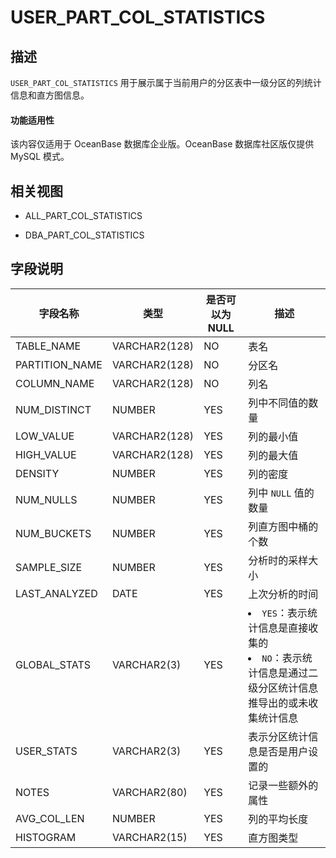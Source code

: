 # USER_PART_COL_STATISTICS

描述
--------------------

`USER_PART_COL_STATISTICS` 用于展示属于当前用户的分区表中一级分区的列统计信息和直方图信息。

  <main id="notice" >
    <h4>功能适用性</h4>
    <p>该内容仅适用于 OceanBase 数据库企业版。OceanBase 数据库社区版仅提供 MySQL 模式。</p>
  </main>

相关视图
----------------------

* ALL_PART_COL_STATISTICS

* DBA_PART_COL_STATISTICS

字段说明
----------------------

|      字段名称      |    **类型**     | **是否可以为 NULL** |                                                                      **描述**                                                                       |
|----------------|---------------|----------------|---------------------------------------------------------------------------------------------------------------------------------------------------|
| TABLE_NAME     | VARCHAR2(128) | NO             | 表名                                                             |
| PARTITION_NAME | VARCHAR2(128) | NO             | 分区名                                                            |
| COLUMN_NAME    | VARCHAR2(128) | NO             | 列名                                                             |
| NUM_DISTINCT   | NUMBER        | YES            | 列中不同值的数量                                                       |
| LOW_VALUE      | VARCHAR2(128) | YES            | 列的最小值                                                          |
| HIGH_VALUE     | VARCHAR2(128) | YES            | 列的最大值                                                          |
| DENSITY        | NUMBER        | YES            | 列的密度                                                           |
| NUM_NULLS      | NUMBER        | YES            | 列中 `NULL` 值的数量                                                 |
| NUM_BUCKETS    | NUMBER        | YES            | 列直方图中桶的个数                                                      |
| SAMPLE_SIZE    | NUMBER        | YES            | 分析时的采样大小                                                       |
| LAST_ANALYZED  | DATE          | YES            | 上次分析的时间                                                        |
| GLOBAL_STATS   | VARCHAR2(3)   | YES            | <li> `YES`：表示统计信息是直接收集的   <li> `NO`：表示统计信息是通过二级分区统计信息推导出的或未收集统计信息    |
| USER_STATS     | VARCHAR2(3)   | YES            | 表示分区统计信息是否是用户设置的                                               |
| NOTES          | VARCHAR2(80)  | YES            | 记录一些额外的属性                                                      |
| AVG_COL_LEN    | NUMBER        | YES            | 列的平均长度                                                         |
| HISTOGRAM      | VARCHAR2(15)  | YES            | 直方图类型                                                          |
